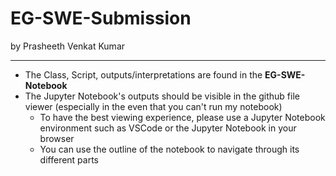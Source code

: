 # EG-SWE-Submission

by Prasheeth Venkat Kumar

---

- The Class, Script, outputs/interpretations are found in the **EG-SWE-Notebook**
- The Jupyter Notebook's outputs should be visible in the github file viewer (especially in the even that you can't run my notebook)
  - To have the best viewing experience, please use a Jupyter Notebook environment such as VSCode or the Jupyter Notebook in your browser
  - You can use the outline of the notebook to navigate through its different parts
